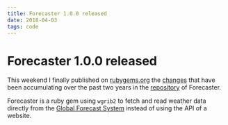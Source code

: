 ```yaml
---
title: Forecaster 1.0.0 released
date: 2018-04-03
tags: code
---
```


# Forecaster 1.0.0 released

This weekend I finally published on [rubygems.org][1] the [changes][2] that have
been accumulating over the past two years in the [repository][3] of Forecaster.

Forecaster is a ruby gem using `wgrib2` to fetch and read weather data directly
from the [Global Forecast System][4] instead of using the API of a website.

[1]: https://rubygems.org/gems/forecaster
[2]: https://github.com/vinc/forecaster/blob/master/CHANGELOG.md
[3]: https://github.com/vinc/forecaster
[4]: https://www.ncdc.noaa.gov/data-access/model-data/model-datasets/global-forcast-system-gfs
